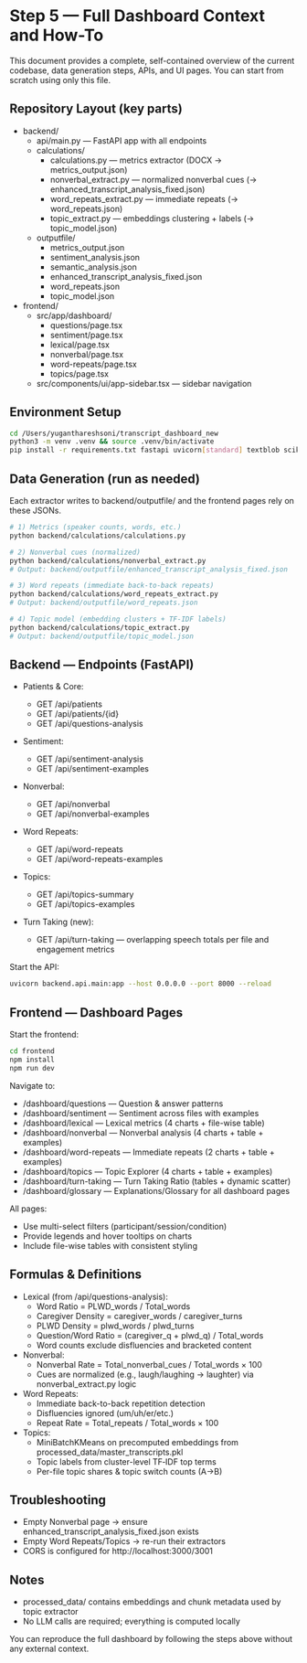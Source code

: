 # Step 5 — Full Dashboard Context and How-To

This document provides a complete, self-contained overview of the current codebase, data generation steps, APIs, and UI pages. You can start from scratch using only this file.

## Repository Layout (key parts)

- backend/
  - api/main.py — FastAPI app with all endpoints
  - calculations/
    - calculations.py — metrics extractor (DOCX → metrics_output.json)
    - nonverbal_extract.py — normalized nonverbal cues (→ enhanced_transcript_analysis_fixed.json)
    - word_repeats_extract.py — immediate repeats (→ word_repeats.json)
    - topic_extract.py — embeddings clustering + labels (→ topic_model.json)
  - outputfile/
    - metrics_output.json
    - sentiment_analysis.json
    - semantic_analysis.json
    - enhanced_transcript_analysis_fixed.json
    - word_repeats.json
    - topic_model.json
- frontend/
  - src/app/dashboard/
    - questions/page.tsx
    - sentiment/page.tsx
    - lexical/page.tsx
    - nonverbal/page.tsx
    - word-repeats/page.tsx
    - topics/page.tsx
  - src/components/ui/app-sidebar.tsx — sidebar navigation

## Environment Setup

```bash
cd /Users/yuganthareshsoni/transcript_dashboard_new
python3 -m venv .venv && source .venv/bin/activate
pip install -r requirements.txt fastapi uvicorn[standard] textblob scikit-learn python-docx numpy
```

## Data Generation (run as needed)

Each extractor writes to backend/outputfile/ and the frontend pages rely on these JSONs.

```bash
# 1) Metrics (speaker counts, words, etc.)
python backend/calculations/calculations.py

# 2) Nonverbal cues (normalized)
python backend/calculations/nonverbal_extract.py
# Output: backend/outputfile/enhanced_transcript_analysis_fixed.json

# 3) Word repeats (immediate back-to-back repeats)
python backend/calculations/word_repeats_extract.py
# Output: backend/outputfile/word_repeats.json

# 4) Topic model (embedding clusters + TF‑IDF labels)
python backend/calculations/topic_extract.py
# Output: backend/outputfile/topic_model.json
```

## Backend — Endpoints (FastAPI)

- Patients & Core:
  - GET /api/patients
  - GET /api/patients/{id}
  - GET /api/questions-analysis
- Sentiment:
  - GET /api/sentiment-analysis
  - GET /api/sentiment-examples
- Nonverbal:
  - GET /api/nonverbal
  - GET /api/nonverbal-examples
- Word Repeats:
  - GET /api/word-repeats
  - GET /api/word-repeats-examples
- Topics:
  - GET /api/topics-summary
  - GET /api/topics-examples

- Turn Taking (new):
  - GET /api/turn-taking — overlapping speech totals per file and engagement metrics

Start the API:
```bash
uvicorn backend.api.main:app --host 0.0.0.0 --port 8000 --reload
```

## Frontend — Dashboard Pages

Start the frontend:
```bash
cd frontend
npm install
npm run dev
```

Navigate to:
- /dashboard/questions — Question & answer patterns
- /dashboard/sentiment — Sentiment across files with examples
- /dashboard/lexical — Lexical metrics (4 charts + file-wise table)
- /dashboard/nonverbal — Nonverbal analysis (4 charts + table + examples)
- /dashboard/word-repeats — Immediate repeats (2 charts + table + examples)
- /dashboard/topics — Topic Explorer (4 charts + table + examples)
- /dashboard/turn-taking — Turn Taking Ratio (tables + dynamic scatter)
- /dashboard/glossary — Explanations/Glossary for all dashboard pages

All pages:
- Use multi-select filters (participant/session/condition)
- Provide legends and hover tooltips on charts
- Include file-wise tables with consistent styling

## Formulas & Definitions

- Lexical (from /api/questions-analysis):
  - Word Ratio = PLWD_words / Total_words
  - Caregiver Density = caregiver_words / caregiver_turns
  - PLWD Density = plwd_words / plwd_turns
  - Question/Word Ratio = (caregiver_q + plwd_q) / Total_words
  - Word counts exclude disfluencies and bracketed content
- Nonverbal:
  - Nonverbal Rate = Total_nonverbal_cues / Total_words × 100
  - Cues are normalized (e.g., laugh/laughing → laughter) via nonverbal_extract.py logic
- Word Repeats:
  - Immediate back-to-back repetition detection
  - Disfluencies ignored (um/uh/er/etc.)
  - Repeat Rate = Total_repeats / Total_words × 100
- Topics:
  - MiniBatchKMeans on precomputed embeddings from processed_data/master_transcripts.pkl
  - Topic labels from cluster-level TF‑IDF top terms
  - Per-file topic shares & topic switch counts (A→B)

## Troubleshooting

- Empty Nonverbal page → ensure enhanced_transcript_analysis_fixed.json exists
- Empty Word Repeats/Topics → re-run their extractors
- CORS is configured for http://localhost:3000/3001

## Notes

- processed_data/ contains embeddings and chunk metadata used by topic extractor
- No LLM calls are required; everything is computed locally

You can reproduce the full dashboard by following the steps above without any external context.
